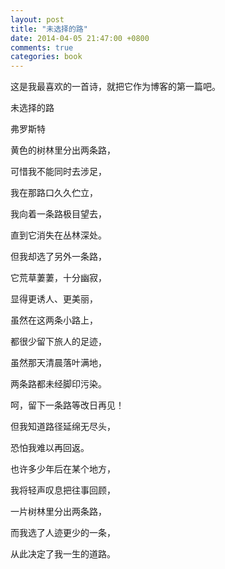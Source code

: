 ```yaml
---
layout: post
title: "未选择的路"
date: 2014-04-05 21:47:00 +0800
comments: true
categories: book
---
```

这是我最喜欢的一首诗，就把它作为博客的第一篇吧。

未选择的路 

弗罗斯特 

黄色的树林里分出两条路，  

可惜我不能同时去涉足，  

我在那路口久久伫立，<!--more-->   

我向着一条路极目望去，  

直到它消失在丛林深处。  

但我却选了另外一条路，  

它荒草萋萋，十分幽寂， 

显得更诱人、更美丽，  

虽然在这两条小路上，  

都很少留下旅人的足迹，  

虽然那天清晨落叶满地，  

两条路都未经脚印污染。  

呵，留下一条路等改日再见！  

但我知道路径延绵无尽头，  

恐怕我难以再回返。  

也许多少年后在某个地方，  

我将轻声叹息把往事回顾，  

一片树林里分出两条路，  

而我选了人迹更少的一条，  
 
从此决定了我一生的道路。
